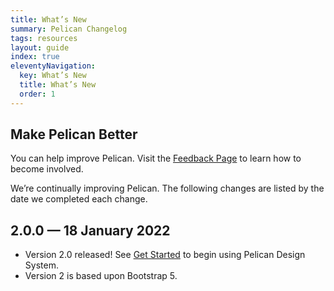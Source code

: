 ```yaml
---
title: What’s New
summary: Pelican Changelog
tags: resources
layout: guide
index: true
eleventyNavigation:
  key: What’s New
  title: What’s New
  order: 1
---
```


## Make Pelican Better

You can help improve Pelican. Visit the [Feedback Page](/feedback) to learn how to become involved.

We’re continually improving Pelican. The following changes are listed by the date we completed each change.

## 2.0.0 — 18 January 2022

- Version 2.0 released! See [Get Started](/get-started) to begin using Pelican Design System.
- Version 2 is based upon Bootstrap 5.
